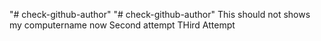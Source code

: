 "# check-github-author" 
"# check-github-author" 
This should not shows my computername now
Second  attempt
THird Attempt
